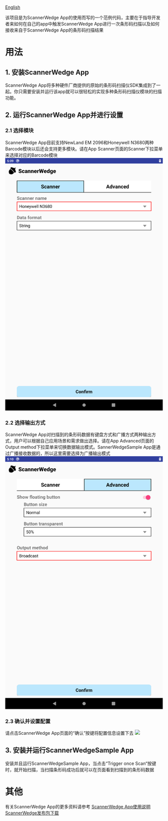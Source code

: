 [English](https://github.com/AIM-Android/ScannerWedgeSample/blob/main/README.md)

该项目是为ScannerWedge App的使用而写的一个范例代码，主要在于指导开发者来如何在自己的app中触发ScannerWedge App进行一次条形码扫描以及如何接收来自于ScannerWedge App的条形码扫描结果

# 用法
## 1. 安装ScannerWedge App
ScannerWedge App将多种硬件厂商提供的原始的条形码扫描仪SDK集成到了一起。你只需要安装并运行该app就可以很轻松的实现多种条形码扫描仪模块的扫描功能。

## 2. 运行ScannerWedge App并进行设置
### 2.1 选择模块
ScannerWedge App目前支持NewLand EM 2096和Honeywell N3680两种Barcode模块以后还会支持更多模块。请在App Scanner页面的Scanner下拉菜单来选择对应的Barcode模块
![](https://github.com/AIM-Android/ScannerWedgeSample/blob/main/images/scanner.png)

### 2.2 选择输出方式
ScannerWedge App对扫描到的条形码数据有键盘方式和广播方式两种输出方式，用户可以根据自己应用场景和需求做出选择。请在App Advanced页面的Output method下拉菜单来切换数据输出模式。SannerWedgeSample App是通过广播接收数据的，所以这里需要选择为广播输出模式
![](https://github.com/AIM-Android/ScannerWedgeSample/blob/main/images/output_method.png)

###  2.3 确认并设置配置
请点击ScannerWedge App页面的“确认”按键将配置信息设置下去
![](https://github.com/AIM-Android/ScannerWedgeSample/blob/main/images/confrim.png)

## 3. 安装并运行ScannerWedgeSample App
安装并且运行ScannerWedgeSample App，当点击“Trigger once Scan“按键时，就开始扫描，当扫描条形码成功后就可以在页面看到扫描到的条形码数据

# 其他
有关ScannerWedge App的更多资料请参考
[ScannerWedge App使用说明](https://github.com/AIM-Android/ScannerWedgeSample/blob/main/doc/ScannerWedge_quick_start_guide_v1.0.pdf)
[ScannerWedge发布包下载](https://github.com/AIM-Android/ScannerWedgeSample/blob/main/release/v1.0/ScannerWedge_20220316_V1.0.7z)